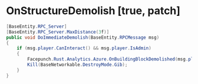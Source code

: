 <Badge type="danger" text="Carbon Compatible"/><Badge type="warning" text="Oxide Compatible"/>
# OnStructureDemolish [true, patch]
```csharp
[BaseEntity.RPC_Server]
[BaseEntity.RPC_Server.MaxDistance(3f)]
public void DoImmediateDemolish(BaseEntity.RPCMessage msg)
{
	if (msg.player.CanInteract() && msg.player.IsAdmin)
	{
		Facepunch.Rust.Analytics.Azure.OnBuildingBlockDemolished(msg.player, this);
		Kill(BaseNetworkable.DestroyMode.Gib);
	}
}

```
